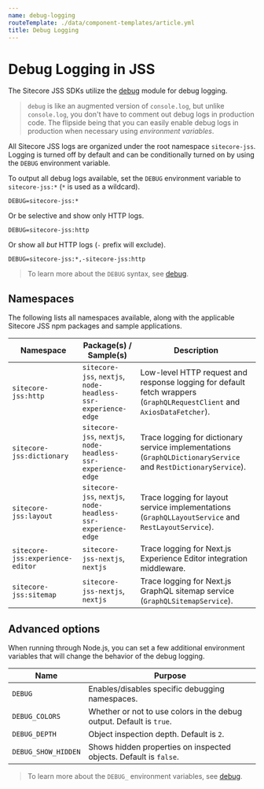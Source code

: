 ```yaml
---
name: debug-logging
routeTemplate: ./data/component-templates/article.yml
title: Debug Logging
---
```

# Debug Logging in JSS

The Sitecore JSS SDKs utilize the [debug](https://www.npmjs.com/package/debug) module for debug logging.

> `debug` is like an augmented version of `console.log`, but unlike `console.log`, you don't have to comment out debug logs in production code. The flipside being that you can easily enable debug logs in production when necessary using _environment variables_.

All Sitecore JSS logs are organized under the root namespace `sitecore-jss`. Logging is turned off by default and can be conditionally turned on by using the `DEBUG` environment variable.

To output all debug logs available, set the `DEBUG` environment variable to `sitecore-jss:*` (`*` is used as a wildcard).

```
DEBUG=sitecore-jss:*
```

Or be selective and show only HTTP logs.

```
DEBUG=sitecore-jss:http
```

Or show all _but_ HTTP logs (`-` prefix will exclude).

```
DEBUG=sitecore-jss:*,-sitecore-jss:http
```

> To learn more about the `DEBUG` syntax, see [debug](https://www.npmjs.com/package/debug#wildcards).

## Namespaces

The following lists all namespaces available, along with the applicable Sitecore JSS npm packages and sample applications.

| Namespace | Package(s) / Sample(s) | Description |
| --- | --- | --- |
| `sitecore-jss:http` | `sitecore-jss`, `nextjs`, `node-headless-ssr-experience-edge` | Low-level HTTP request and response logging for default fetch wrappers (`GraphQLRequestClient` and `AxiosDataFetcher`). |
| `sitecore-jss:dictionary` | `sitecore-jss`, `nextjs`, `node-headless-ssr-experience-edge` | Trace logging for dictionary service implementations (`GraphQLDictionaryService` and `RestDictionaryService`). |
| `sitecore-jss:layout` | `sitecore-jss`, `nextjs`, `node-headless-ssr-experience-edge` | Trace logging for layout service implementations (`GraphQLLayoutService` and `RestLayoutService`). |
| `sitecore-jss:experience-editor` | `sitecore-jss-nextjs`, `nextjs` | Trace logging for Next.js Experience Editor integration middleware. |
| `sitecore-jss:sitemap` | `sitecore-jss-nextjs`, `nextjs` | Trace logging for Next.js GraphQL sitemap service (`GraphQLSitemapService`). |

## Advanced options

When running through Node.js, you can set a few additional environment variables that will change the behavior of the debug logging.

| Name | Purpose |
| --- | --- |
| `DEBUG` |	Enables/disables specific debugging namespaces. |
| `DEBUG_COLORS` |	Whether or not to use colors in the debug output. Default is `true`. |
| `DEBUG_DEPTH` |	Object inspection depth. Default is `2`. |
| `DEBUG_SHOW_HIDDEN` |	Shows hidden properties on inspected objects. Default is `false`. |

> To learn more about the `DEBUG_` environment variables, see [debug](https://www.npmjs.com/package/debug#environment-variables).